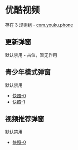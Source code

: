 # 优酷视频

存在 3 规则组 - [com.youku.phone](/src/apps/com.youku.phone.ts)

## 更新弹窗

默认禁用 - 占位，暂无作用

## 青少年模式弹窗

默认禁用

- [快照-0](https://i.gkd.li/import/12701050)
- [快照-1](https://i.gkd.li/import/13498556)

## 视频推荐弹窗

默认禁用

- [快照-0](https://i.gkd.li/import/12701029)
